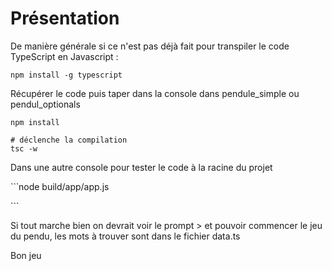 # Présentation

De manière générale si ce n'est pas déjà fait pour transpiler le code TypeScript en Javascript :

```
npm install -g typescript
```
Récupérer le code puis taper dans la console dans pendule_simple ou pendul_optionals
```
npm install 

# déclenche la compilation
tsc -w 

```
Dans une autre console pour tester le code à la racine du projet

``̀
node build/app/app.js

``̀

Si tout marche bien on devrait voir le prompt > et pouvoir commencer le jeu du pendu, les mots à trouver sont dans le fichier data.ts

Bon jeu